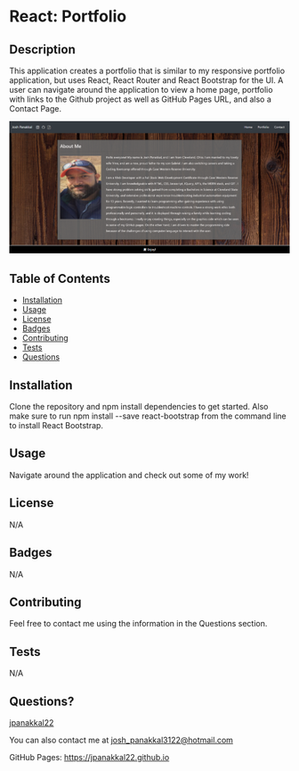 # React: Portfolio

## Description
This application creates a portfolio that is similar to my responsive portfolio application, but uses React, React Router and React Bootstrap for the UI. A user can navigate around the application to view a home page, portfolio with links to the Github project as well as GitHub Pages URL, and also a Contact Page.

![React Portfolio](/public/Images/screenshot.PNG)

## Table of Contents

* [Installation](#installation)
* [Usage](#usage)
* [License](#license)
* [Badges](#badges)
* [Contributing](#contributing)
* [Tests](#tests)
* [Questions](#questions)

## Installation
Clone the repository and npm install dependencies to get started. Also make sure to run npm install --save react-bootstrap from the command line to install React Bootstrap. 

## Usage
Navigate around the application and check out some of my work! 

## License
N/A

## Badges
N/A

## Contributing 
Feel free to contact me using the information in the Questions section.

## Tests
N/A

## Questions?
[jpanakkal22](https://github.com/jpanakkal22)

You can also contact me at josh_panakkal3122@hotmail.com

GitHub Pages: https://jpanakkal22.github.io
